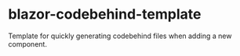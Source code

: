 # blazor-codebehind-template
Template for quickly generating codebehind files when adding a new component.
